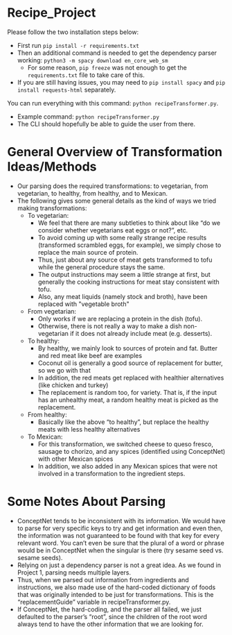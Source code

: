 # Recipe_Project

Please follow the two installation steps below:
* First run `pip install -r requirements.txt`
* Then an additional command is needed to get the dependency parser working: `python3 -m spacy download en_core_web_sm`
    * For some reason, `pip freeze` was not enough to get the `requirements.txt` file to take care of this.
* If you are still having issues, you may need to `pip install spacy` and `pip install requests-html` separately.

You can run everything with this command: `python recipeTransformer.py`.
* Example command: `python recipeTransformer.py`
* The CLI should hopefully be able to guide the user from there.

# General Overview of Transformation Ideas/Methods
* Our parsing does the required transformations: to vegetarian, from vegetarian, to healthy, from healthy, and to Mexican.
* The following gives some general details as the kind of ways we tried making transformations:
    * To vegetarian:
        * We feel that there are many subtleties to think about like “do we consider whether vegetarians eat eggs or not?”, etc.
        * To avoid coming up with some really strange recipe results (transformed scrambled eggs, for example), we simply chose to replace the main source of protein.
        * Thus, just about any source of meat gets transformed to tofu while the general procedure stays the same.
        * The output instructions may seem a little strange at first, but generally the cooking instructions for meat stay consistent with tofu.
        * Also, any meat liquids (namely stock and broth), have been replaced with "vegetable broth"
    * From vegetarian:
        * Only works if we are replacing a protein in the dish (tofu).
        * Otherwise, there is not really a way to make a dish non-vegetarian if it does not already include meat (e.g. desserts).
    * To healthy:
        * By healthy, we mainly look to sources of protein and fat. Butter and red meat like beef are examples
        * Coconut oil is generally a good source of replacement for butter, so we go with that
        * In addition, the red meats get replaced with healthier alternatives (like chicken and turkey)
        * The replacement is random too, for variety. That is, if the input has an unhealthy meat, a random healthy meat is picked as the replacement.
    * From healthy:
        * Basically like the above “to healthy”, but replace the healthy meats with less healthy alternatives
    * To Mexican:
        * For this transformation, we switched cheese to queso fresco, sausage to chorizo, and any spices (identified using ConceptNet) with other Mexican spices
        * In addition, we also added in any Mexican spices that were not involved in a transformation to the ingredient steps.

# Some Notes About Parsing
* ConceptNet tends to be inconsistent with its information. We would have to parse for very specific keys to try and get information and even then, the information was not guaranteed to be found with that key for every relevant word. You can’t even be sure that the plural of a word or phrase would be in ConceptNet when the singular is there (try sesame seed vs. sesame seeds).
* Relying on just a dependency parser is not a great idea. As we found in Project 1, parsing needs multiple layers.
* Thus, when we parsed out information from ingredients and instructions, we also made use of the hard-coded dictionary of foods that was originally intended to be just for transformations. This is the “replacementGuide” variable in recipeTransformer.py.
* If ConceptNet, the hard-coding, and the parser all failed, we just defaulted to the parser’s “root”, since the children of the root word always tend to have the other information that we are looking for.
